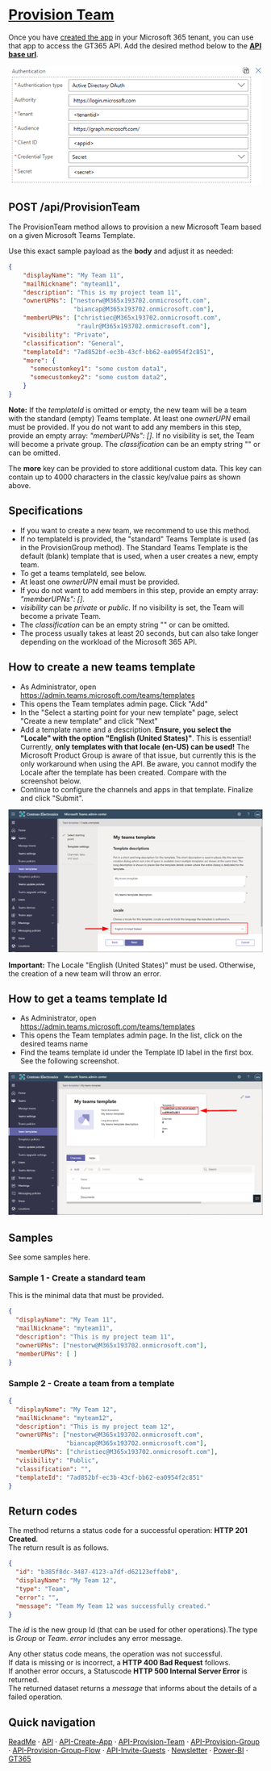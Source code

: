 # [Provision Team](#provision-team)

Once you have [created the app](./API-create-app.md) in your Microsoft 365 tenant, you can use that app to access the GT365 API.
Add the desired method below to the **[API base url](./API.md)**.

[![link](./images/api-authentication.png)](./images/api-authentication.png "Click to enlarge")

## POST /api/ProvisionTeam

The ProvisionTeam method allows to provision a new Microsoft Team based on a given Microsoft Teams Template. 

Use this exact sample payload as the **body** and adjust it as needed:

~~~~json
{
    "displayName": "My Team 11",
    "mailNickname": "myteam11",
    "description": "This is my project team 11",
    "ownerUPNs": ["nestorw@M365x193702.onmicrosoft.com",
                  "biancap@M365x193702.onmicrosoft.com"],
    "memberUPNs": ["christiec@M365x193702.onmicrosoft.com",
                   "raulr@M365x193702.onmicrosoft.com"],    
    "visibility": "Private",
    "classification": "General",
    "templateId": "7ad852bf-ec3b-43cf-bb62-ea0954f2c851",
    "more": {
      "somecustomkey1": "some custom data1",
      "somecustomkey2": "some custom data2",
    }
}
~~~~

**Note:** If the *templateId* is omitted or empty, the new team will be a team with the standard (empty) Teams template. At least one *ownerUPN* email must be provided. If you do not want to add any members in this step, provide an empty array: *"memberUPNs": []*. If no visibility is set, the Team will become a private group. The *classification* can be an empty string "" or can be omitted. 

The **more** key can be provided to store additional custom data. This key can contain up to 4000 characters in the classic key/value pairs as shown above.

## Specifications

- If you want to create a new team, we recommend to use this method.
- If no templateId is provided, the "standard" Teams Template is used (as in the ProvisionGroup method). The Standard Teams Template is the default (blank) template that is used, when a user creates a new, empty team.
- To get a teams templateId, see below.
- At least one *ownerUPN* email must be provided. 
- If you do not want to add members in this step, provide an empty array: *"memberUPNs": []*. 
- *visibility* can be *private* or *public*. If no visibility is set, the Team will become a private Team. 
- The *classification* can be an empty string "" or can be omitted.
- The process usually takes at least 20 seconds, but can also take longer depending on the workload of the Microsoft 365 API.

## How to create a new teams template

- As Administrator, open https://admin.teams.microsoft.com/teams/templates
- This opens the Team templates admin page. Click "Add"
- In the "Select a starting point for your new template" page, select "Create a new template" and click "Next"
- Add a template name and a description. **Ensure, you select the "Locale" with the option "English (United States)"**. This is essential! Currently, **only templates with that locale (en-US) can be used!** The Microsoft Product Group is aware of that issue, but currently this is the only workaround when using the API. Be aware, you cannot modify the Locale after the template has been created. Compare with the screenshot below.
- Continue to configure the channels and apps in that template. Finalize and click "Submit".

[![link](./images/api-create-teams-template.png)](./images/api-create-teams-template.png "Click to enlarge")

**Important:** The Locale "English (United States)" must be used. Otherwise, the creation of a new team will throw an error.

## How to get a teams template Id

- As Administrator, open https://admin.teams.microsoft.com/teams/templates
- This opens the Team templates admin page. In the list, click on the desired teams name
- Find the teams template id under the Template ID label in the first box. See the following screenshot.

[![link](./images/api-get-teams-template.png)](./images/api-get-teams-template.png "Click to enlarge")

## Samples

See some samples here.

### Sample 1 - Create a standard team

This is the minimal data that must be provided.

~~~~json
{
  "displayName": "My Team 11",
  "mailNickname": "myteam11",
  "description": "This is my project team 11",
  "ownerUPNs": ["nestorw@M365x193702.onmicrosoft.com"],
  "memberUPNs": [ ]
}
~~~~

### Sample 2 - Create a team from a template

~~~~json
{
  "displayName": "My Team 12",
  "mailNickname": "myteam12",
  "description": "This is my project team 12",
  "ownerUPNs": ["nestorw@M365x193702.onmicrosoft.com",
                "biancap@M365x193702.onmicrosoft.com"],
  "memberUPNs": ["christiec@M365x193702.onmicrosoft.com"],    
  "visibility": "Public",
  "classification": "",
  "templateId": "7ad852bf-ec3b-43cf-bb62-ea0954f2c851"
}
~~~~

## Return codes

The method returns a status code for a successful operation: **HTTP 201 Created**.  
The return result is as follows.   

~~~~json
{
  "id": "b385f8dc-3487-4123-a7df-d62123effeb8",
  "displayName": "My Team 12",
  "type": "Team",
  "error": "",
  "message": "Team My Team 12 was successfully created."
}
~~~~

The *id* is the new group Id (that can be used for other operations).The  type is *Group* or *Team*. *error* includes any error message.

Any other status code means, the operation was not successful.  
If data is missing or is incorrect, a **HTTP 400 Bad Request** follows.  
If another error occurs, a Statuscode **HTTP 500 Internal Server Error** is returned.  
The returned dataset returns a *message* that informs about the details of a failed operation.  

## Quick navigation

[ReadMe](https://github.com/delegate365/GovernanceToolkit365/) &middot; [API](./API.md) &middot; [API-Create-App](./API-create-app.md) &middot; [API-Provision-Team](./API-provision-team.md) &middot; [API-Provision-Group](./API-provision-group.md) &middot; [API-Provision-Group-Flow](./API-provision-group-flow.md) &middot; [API-Invite-Guests](./API-invite-guest.md) &middot; [Newsletter](./newsletter.md) &middot; [Power-BI](./power-bi.md) &middot; [GT365](https://governancetoolkit365.com/)
